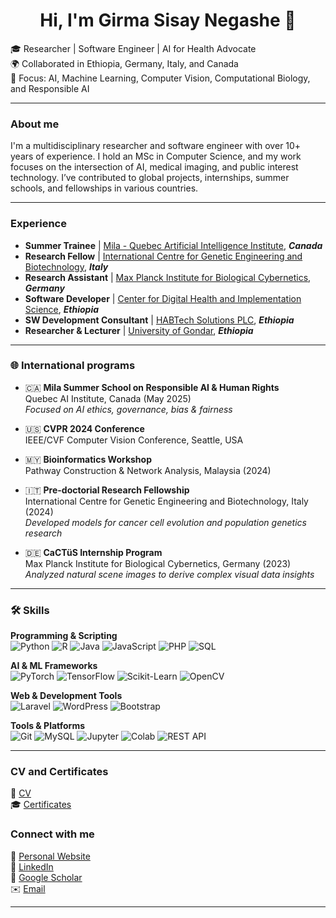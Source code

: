 <!--
**GirmaSis/GirmaSis** is a ✨ _special_ ✨ repository because its `README.md` (this file) appears on your GitHub profile.

Here are some ideas to get you started:

- 🔭 I’m currently working on ...
- 🌱 I’m currently learning ...
- 👯 I’m looking to collaborate on ...
- 🤔 I’m looking for help with ...
- 💬 Ask me about ...
- 📫 How to reach me: ...
- 😄 Pronouns: ...
- ⚡ Fun fact: ...
-->

<h1 align="center">Hi, I'm Girma Sisay Negashe 👋 </h1>

🎓 Researcher | Software Engineer | AI for Health Advocate  
🌍 Collaborated in Ethiopia, Germany, Italy, and Canada  
🔬 Focus: AI, Machine Learning, Computer Vision, Computational Biology, and Responsible AI

---

### About me

I'm a multidisciplinary researcher and software engineer with over 10+ years of experience. I hold an MSc in Computer Science, and my work focuses on the intersection of AI, medical imaging, and public interest technology. I’ve contributed to global projects, internships, summer schools, and fellowships in various countries.

---

### Experience

- **Summer Trainee** | [Mila - Quebec Artificial Intelligence Institute](https://mila.quebec/en/ai-professional-development/summer-school-in-responsible-ai-and-human-rights), ***Canada*** 
- **Research Fellow** | [International Centre for Genetic Engineering and Biotechnology](https://www.icgeb.org/computational-biology/), ***Italy***
- **Research Assistant** | [Max Planck Institute for Biological Cybernetics](https://www.kyb.tuebingen.mpg.de/701943/cactues), ***Germany***
- **Software Developer** | [Center for Digital Health and Implementation Science](https://cdhi.uog.edu.et/), ***Ethiopia***
- **SW Development Consultant** | [HABTech Solutions PLC](https://www.habtechsolution.com/), ***Ethiopia***
- **Researcher & Lecturer** | [University of Gondar](https://uog.edu.et/), ***Ethiopia*** 

---

### 🌐 International programs

- 🇨🇦 **Mila Summer School on Responsible AI & Human Rights**  
  Quebec AI Institute, Canada (May 2025)  
  _Focused on AI ethics, governance, bias & fairness_

- 🇺🇸 **CVPR 2024 Conference**  
  IEEE/CVF Computer Vision Conference, Seattle, USA

- 🇲🇾 **Bioinformatics Workshop**  
  Pathway Construction & Network Analysis, Malaysia (2024)

- 🇮🇹 **Pre-doctorial Research Fellowship**  
  International Centre for Genetic Engineering and Biotechnology, Italy (2024)  
  _Developed models for cancer cell evolution and population genetics research_

- 🇩🇪 **CaCTüS Internship Program**  
  Max Planck Institute for Biological Cybernetics, Germany (2023)  
  _Analyzed natural scene images to derive complex visual data insights_

---

### 🛠️ Skills

**Programming & Scripting**  
![Python](https://img.shields.io/badge/-Python-3776AB?style=flat&logo=python&logoColor=white) ![R](https://img.shields.io/badge/-R-276DC3?style=flat&logo=r&logoColor=white) ![Java](https://img.shields.io/badge/-Java-ED8B00?style=flat&logo=java&logoColor=white) ![JavaScript](https://img.shields.io/badge/-JavaScript-F7DF1E?style=flat&logo=javascript&logoColor=black) ![PHP](https://img.shields.io/badge/-PHP-777BB4?style=flat&logo=php&logoColor=white) ![SQL](https://img.shields.io/badge/-SQL-4479A1?style=flat&logo=postgresql&logoColor=white)

**AI & ML Frameworks**  
![PyTorch](https://img.shields.io/badge/-PyTorch-EE4C2C?style=flat&logo=pytorch&logoColor=white) ![TensorFlow](https://img.shields.io/badge/-TensorFlow-FF6F00?style=flat&logo=tensorflow&logoColor=white) ![Scikit-Learn](https://img.shields.io/badge/-Scikit--Learn-F7931E?style=flat&logo=scikitlearn&logoColor=white) ![OpenCV](https://img.shields.io/badge/-OpenCV-5C3EE8?style=flat&logo=opencv&logoColor=white)

**Web & Development Tools**  
![Laravel](https://img.shields.io/badge/-Laravel-F55247?style=flat&logo=laravel&logoColor=white) ![WordPress](https://img.shields.io/badge/-WordPress-21759B?style=flat&logo=wordpress&logoColor=white) ![Bootstrap](https://img.shields.io/badge/-Bootstrap-563D7C?style=flat&logo=bootstrap&logoColor=white) 

**Tools & Platforms**  
![Git](https://img.shields.io/badge/-Git-F05032?style=flat&logo=git&logoColor=white) ![MySQL](https://img.shields.io/badge/-MySQL-4479A1?style=flat&logo=mysql&logoColor=white) ![Jupyter](https://img.shields.io/badge/-Jupyter-F37626?style=flat&logo=jupyter&logoColor=white) ![Colab](https://img.shields.io/badge/-Google_Colab-F9AB00?style=flat&logo=googlecolab&logoColor=white) ![REST API](https://img.shields.io/badge/-REST_API-6DB33F?style=flat)

---
### CV and Certificates 
📄 [CV](https://drive.google.com/file/d/1t10wyo3J6r-EAbEIXcUF3lB9gbSQKLga/view?usp=sharing)  
🎓 [Certificates](https://drive.google.com/file/d/1CepXtBgWEhmmkGd5y5FP3ly-fN8nFjWw/view)  

### Connect with me

🔗 [Personal Website](https://girma.codedesign.app/)  
💼 [LinkedIn](https://linkedin.com/in/girma-negashe/)  
📄 [Google Scholar](https://scholar.google.com/citations?user=CEGtZ-YAAAAJ&hl=en)  
✉️ [Email](mailto:sisaygirma97@gmail.com)

---


